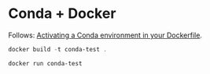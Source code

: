 # Conda + Docker

Follows:
[Activating a Conda environment in your Dockerfile](https://pythonspeed.com/articles/activate-conda-dockerfile/).

```powershell
docker build -t conda-test .

docker run conda-test
```
